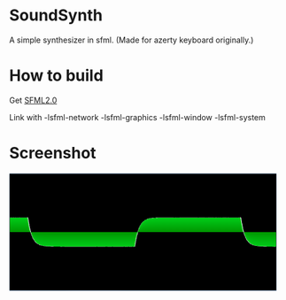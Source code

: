 SoundSynth
==========

A simple synthesizer in sfml. (Made for azerty keyboard originally.)

# How to build

Get [SFML2.0](http://sfml-dev.org/)

Link with -lsfml-network -lsfml-graphics -lsfml-window -lsfml-system

# Screenshot

![Screenshot in game](other/screenshot.png)